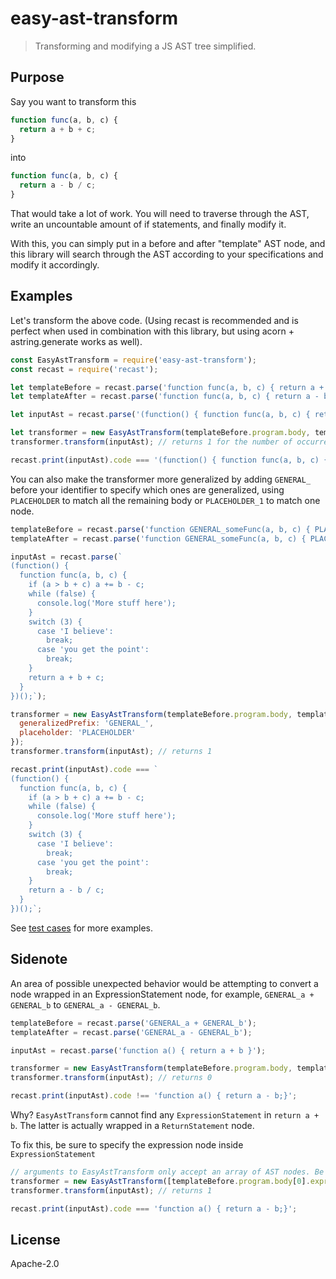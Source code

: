 # easy-ast-transform

> Transforming and modifying a JS AST tree simplified.


## Purpose

Say you want to transform this

```js
function func(a, b, c) {
  return a + b + c;
}
```

into

```js
function func(a, b, c) {
  return a - b / c;
}
```

That would take a lot of work. You will need to traverse through the AST, write an uncountable amount of if statements, and finally modify it.

With this, you can simply put in a before and after "template" AST node, and this library will search through the AST according to your specifications and modify it accordingly.

## Examples

Let's transform the above code. (Using recast is recommended and is perfect when used in combination with this library, but using acorn + astring.generate works as well).

```js
const EasyAstTransform = require('easy-ast-transform');
const recast = require('recast');

let templateBefore = recast.parse('function func(a, b, c) { return a + b + c; }');
let templateAfter = recast.parse('function func(a, b, c) { return a - b / c; }');

let inputAst = recast.parse('(function() { function func(a, b, c) { return a + b + c; } })()');

let transformer = new EasyAstTransform(templateBefore.program.body, templateAfter.program.body);
transformer.transform(inputAst); // returns 1 for the number of occurrences replaced

recast.print(inputAst).code === '(function() { function func(a, b, c) { return a - b / c; } })()';
```

You can also make the transformer more generalized by adding `GENERAL_` before your identifier to specify which ones are generalized, using `PLACEHOLDER` to match all the remaining body or `PLACEHOLDER_1` to match one node.

```js
templateBefore = recast.parse('function GENERAL_someFunc(a, b, c) { PLACEHOLDER; return a + b + c; }');
templateAfter = recast.parse('function GENERAL_someFunc(a, b, c) { PLACEHOLDER; return a - b / c; }');

inputAst = recast.parse(`
(function() {
  function func(a, b, c) {
    if (a > b + c) a += b - c;
    while (false) {
      console.log('More stuff here');
    }
    switch (3) {
      case 'I believe':
        break;
      case 'you get the point':
        break;
    }
    return a + b + c;
  }
})();`);

transformer = new EasyAstTransform(templateBefore.program.body, templateAfter.program.body, {
  generalizedPrefix: 'GENERAL_',
  placeholder: 'PLACEHOLDER'
});
transformer.transform(inputAst); // returns 1

recast.print(inputAst).code === `
(function() {
  function func(a, b, c) {
    if (a > b + c) a += b - c;
    while (false) {
      console.log('More stuff here');
    }
    switch (3) {
      case 'I believe':
        break;
      case 'you get the point':
        break;
    }
    return a - b / c;
  }
})();`;
```

See [test cases](src/testCases.test.ts) for more examples.

## Sidenote

An area of possible unexpected behavior would be attempting to convert a node wrapped in an ExpressionStatement node, for example, `GENERAL_a + GENERAL_b` to `GENERAL_a - GENERAL_b`.

```js
templateBefore = recast.parse('GENERAL_a + GENERAL_b');
templateAfter = recast.parse('GENERAL_a - GENERAL_b');

inputAst = recast.parse('function a() { return a + b }');

transformer = new EasyAstTransform(templateBefore.program.body, templateAfter.program.body);
transformer.transform(inputAst); // returns 0

recast.print(inputAst).code !== 'function a() { return a - b;}';
```

Why? `EasyAstTransform` cannot find any `ExpressionStatement` in `return a + b`. The latter is actually wrapped in a `ReturnStatement` node.

To fix this, be sure to specify the expression node inside `ExpressionStatement`

```js
// arguments to EasyAstTransform only accept an array of AST nodes. Be sure to wrap them in [] if you're specifying a single node
transformer = new EasyAstTransform([templateBefore.program.body[0].expression], [templateAfter.program.body[0].expression]);
transformer.transform(inputAst); // returns 1

recast.print(inputAst).code === 'function a() { return a - b;}';
```

## License

Apache-2.0
